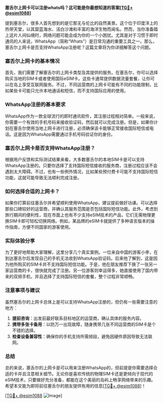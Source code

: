 **塞舌尔上网卡可以注册whats吗？这可能是你最想知道的答案[[TG💪+ @esim1088](https://t.me/s/esim1088)]**

提到塞舌尔，很多人首先想到的是它那无与伦比的自然美景。这个位于印度洋上的热带天堂，以其碧蓝海水、洁白沙滩和丰富的海洋生物而闻名。然而，当你准备踏上这片人间仙境时，网络问题可能会成为你的一个小困扰。尤其是对于习惯于即时通讯的人来说，WhatsApp（简称“Whats”）是日常沟通的重要工具之一。那么，塞舌尔上网卡是否支持WhatsApp注册呢？这篇文章将为你详细解答这个问题。

### 塞舌尔上网卡的基本情况

首先，我们需要了解塞舌尔的上网卡类型及其提供的服务。在塞舌尔，你可以选择购买当地的SIM卡或者使用国际eSIM卡。这些卡通常提供数据流量套餐，让你可以在岛上享受互联网服务。不过，不同运营商的上网卡可能有不同的功能限制，比如某些卡可能只允许本地通话和短信，而不支持国际应用的使用。

### WhatsApp注册的基本要求

WhatsApp作为一款全球流行的即时通讯软件，其注册过程相对简单。一般来说，你需要一个有效的手机号码来接收验证码，然后就可以完成注册。但是，如果你计划在塞舌尔使用当地上网卡进行注册，必须确保该卡能够正常接收国际短信或电话。这是因为WhatsApp需要通过手机号码验证你的身份。

### 塞舌尔上网卡是否支持WhatsApp注册？

根据用户反馈和实际测试结果来看，大多数塞舌尔的本地SIM卡是可以支持WhatsApp注册的。只要你选择了支持国际短信接收的服务商，注册过程应该不会遇到太大障碍。不过，也有一些例外情况，比如某些预付费卡可能不支持国际短信功能，这就可能导致无法顺利完成注册。

### 如何选择合适的上网卡？

如果你打算前往塞舌尔并希望顺利使用WhatsApp，建议提前做好功课。可以选择那些口碑较好的运营商，并确认其服务范围是否包括国际短信功能。此外，考虑到旅行期间的便利性，现在市面上也有不少支持eSIM技术的产品，它们无需物理更换SIM卡即可轻松切换网络。例如，某品牌的eSIM卡就提供了多种语言版本的操作指南，方便不同国家的游客使用。

### 实际体验分享

为了更好地帮助大家理解，这里分享几个真实案例。一位来自中国的游客小李，在到达塞舌尔后发现自己的手机无法收到WhatsApp验证码。后来他了解到，这是因为他所购买的SIM卡并不支持国际短信功能。于是，他在朋友推荐下换了一张另一家运营商的卡，很快就完成了注册。另一位游客则幸运得多，她直接使用了国内带来的双频手机，并且选择了支持国际短信的套餐，整个过程非常顺畅。

### 注意事项与建议

虽然塞舌尔的上网卡总体上是可以支持WhatsApp注册的，但仍有一些需要注意的地方：

1. **提前咨询**：出发前最好联系目标地区的运营商，确认具体的服务内容。
2. **携带多张卡备用**：以防万一出现故障，随身携带几张不同运营商的SIM卡是个不错的选择。
3. **检查设备兼容性**：确保你的手机支持所需频段，避免因硬件原因导致无法联网。

### 总结

总的来说，塞舌尔的上网卡是可以用来注册WhatsApp的，但前提是你需要选择合适的卡并且注意相关细节。无论你是喜欢传统的物理SIM卡还是更倾向于现代的eSIM技术，只要做好充分准备，都能在这个美丽的岛屿上畅享网络带来的乐趣。希望本文能为即将前往塞舌尔的朋友提供有用的信息[[TG💪+ @esim1088](https://t.me/s/esim1088)]！

[[TG💪+ @esim1088](https://t.me/s/esim1088) ![Image](https://i.postimg.cc/4NQfJmqS/Snipaste-2025-05-13-00-14-12.png)]